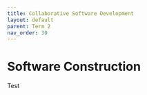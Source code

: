 ```yaml
---
title: Collaborative Software Development
layout: default
parent: Term 2
nav_order: 30
---
```


# Software Construction

Test
